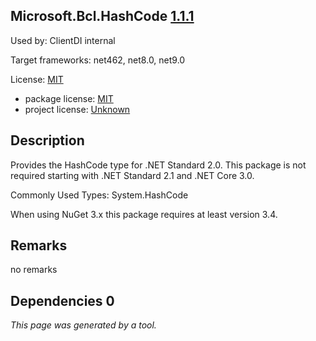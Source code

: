 Microsoft.Bcl.HashCode [1.1.1](https://www.nuget.org/packages/Microsoft.Bcl.HashCode/1.1.1)
--------------------

Used by: ClientDI internal

Target frameworks: net462, net8.0, net9.0

License: [MIT](../../../../licenses/mit) 

- package license: [MIT](https://licenses.nuget.org/MIT) 
- project license: [Unknown](https://github.com/dotnet/corefx) 

Description
-----------
Provides the HashCode type for .NET Standard 2.0. This package is not required starting with .NET Standard 2.1 and .NET Core 3.0.

Commonly Used Types:
System.HashCode
 
When using NuGet 3.x this package requires at least version 3.4.

Remarks
-----------
no remarks


Dependencies 0
-----------


*This page was generated by a tool.*
